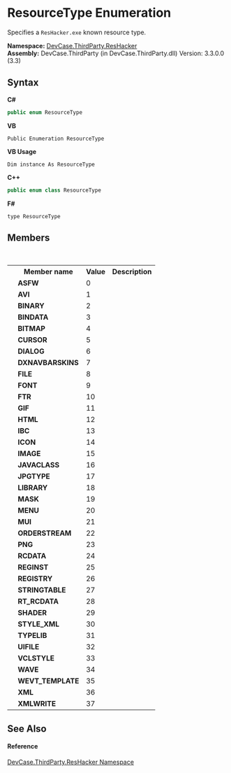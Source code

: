 # ResourceType Enumeration
 

Specifies a `ResHacker.exe` known resource type.

**Namespace:**&nbsp;<a href="N_DevCase_ThirdParty_ResHacker">DevCase.ThirdParty.ResHacker</a><br />**Assembly:**&nbsp;DevCase.ThirdParty (in DevCase.ThirdParty.dll) Version: 3.3.0.0 (3.3)

## Syntax

**C#**<br />
``` C#
public enum ResourceType
```

**VB**<br />
``` VB
Public Enumeration ResourceType
```

**VB Usage**<br />
``` VB Usage
Dim instance As ResourceType
```

**C++**<br />
``` C++
public enum class ResourceType
```

**F#**<br />
``` F#
type ResourceType
```


## Members
&nbsp;<table><tr><th></th><th>Member name</th><th>Value</th><th>Description</th></tr><tr><td /><td target="F:DevCase.ThirdParty.ResHacker.ResourceType.ASFW">**ASFW**</td><td>0</td><td /></tr><tr><td /><td target="F:DevCase.ThirdParty.ResHacker.ResourceType.AVI">**AVI**</td><td>1</td><td /></tr><tr><td /><td target="F:DevCase.ThirdParty.ResHacker.ResourceType.BINARY">**BINARY**</td><td>2</td><td /></tr><tr><td /><td target="F:DevCase.ThirdParty.ResHacker.ResourceType.BINDATA">**BINDATA**</td><td>3</td><td /></tr><tr><td /><td target="F:DevCase.ThirdParty.ResHacker.ResourceType.BITMAP">**BITMAP**</td><td>4</td><td /></tr><tr><td /><td target="F:DevCase.ThirdParty.ResHacker.ResourceType.CURSOR">**CURSOR**</td><td>5</td><td /></tr><tr><td /><td target="F:DevCase.ThirdParty.ResHacker.ResourceType.DIALOG">**DIALOG**</td><td>6</td><td /></tr><tr><td /><td target="F:DevCase.ThirdParty.ResHacker.ResourceType.DXNAVBARSKINS">**DXNAVBARSKINS**</td><td>7</td><td /></tr><tr><td /><td target="F:DevCase.ThirdParty.ResHacker.ResourceType.FILE">**FILE**</td><td>8</td><td /></tr><tr><td /><td target="F:DevCase.ThirdParty.ResHacker.ResourceType.FONT">**FONT**</td><td>9</td><td /></tr><tr><td /><td target="F:DevCase.ThirdParty.ResHacker.ResourceType.FTR">**FTR**</td><td>10</td><td /></tr><tr><td /><td target="F:DevCase.ThirdParty.ResHacker.ResourceType.GIF">**GIF**</td><td>11</td><td /></tr><tr><td /><td target="F:DevCase.ThirdParty.ResHacker.ResourceType.HTML">**HTML**</td><td>12</td><td /></tr><tr><td /><td target="F:DevCase.ThirdParty.ResHacker.ResourceType.IBC">**IBC**</td><td>13</td><td /></tr><tr><td /><td target="F:DevCase.ThirdParty.ResHacker.ResourceType.ICON">**ICON**</td><td>14</td><td /></tr><tr><td /><td target="F:DevCase.ThirdParty.ResHacker.ResourceType.IMAGE">**IMAGE**</td><td>15</td><td /></tr><tr><td /><td target="F:DevCase.ThirdParty.ResHacker.ResourceType.JAVACLASS">**JAVACLASS**</td><td>16</td><td /></tr><tr><td /><td target="F:DevCase.ThirdParty.ResHacker.ResourceType.JPGTYPE">**JPGTYPE**</td><td>17</td><td /></tr><tr><td /><td target="F:DevCase.ThirdParty.ResHacker.ResourceType.LIBRARY">**LIBRARY**</td><td>18</td><td /></tr><tr><td /><td target="F:DevCase.ThirdParty.ResHacker.ResourceType.MASK">**MASK**</td><td>19</td><td /></tr><tr><td /><td target="F:DevCase.ThirdParty.ResHacker.ResourceType.MENU">**MENU**</td><td>20</td><td /></tr><tr><td /><td target="F:DevCase.ThirdParty.ResHacker.ResourceType.MUI">**MUI**</td><td>21</td><td /></tr><tr><td /><td target="F:DevCase.ThirdParty.ResHacker.ResourceType.ORDERSTREAM">**ORDERSTREAM**</td><td>22</td><td /></tr><tr><td /><td target="F:DevCase.ThirdParty.ResHacker.ResourceType.PNG">**PNG**</td><td>23</td><td /></tr><tr><td /><td target="F:DevCase.ThirdParty.ResHacker.ResourceType.RCDATA">**RCDATA**</td><td>24</td><td /></tr><tr><td /><td target="F:DevCase.ThirdParty.ResHacker.ResourceType.REGINST">**REGINST**</td><td>25</td><td /></tr><tr><td /><td target="F:DevCase.ThirdParty.ResHacker.ResourceType.REGISTRY">**REGISTRY**</td><td>26</td><td /></tr><tr><td /><td target="F:DevCase.ThirdParty.ResHacker.ResourceType.STRINGTABLE">**STRINGTABLE**</td><td>27</td><td /></tr><tr><td /><td target="F:DevCase.ThirdParty.ResHacker.ResourceType.RT_RCDATA">**RT_RCDATA**</td><td>28</td><td /></tr><tr><td /><td target="F:DevCase.ThirdParty.ResHacker.ResourceType.SHADER">**SHADER**</td><td>29</td><td /></tr><tr><td /><td target="F:DevCase.ThirdParty.ResHacker.ResourceType.STYLE_XML">**STYLE_XML**</td><td>30</td><td /></tr><tr><td /><td target="F:DevCase.ThirdParty.ResHacker.ResourceType.TYPELIB">**TYPELIB**</td><td>31</td><td /></tr><tr><td /><td target="F:DevCase.ThirdParty.ResHacker.ResourceType.UIFILE">**UIFILE**</td><td>32</td><td /></tr><tr><td /><td target="F:DevCase.ThirdParty.ResHacker.ResourceType.VCLSTYLE">**VCLSTYLE**</td><td>33</td><td /></tr><tr><td /><td target="F:DevCase.ThirdParty.ResHacker.ResourceType.WAVE">**WAVE**</td><td>34</td><td /></tr><tr><td /><td target="F:DevCase.ThirdParty.ResHacker.ResourceType.WEVT_TEMPLATE">**WEVT_TEMPLATE**</td><td>35</td><td /></tr><tr><td /><td target="F:DevCase.ThirdParty.ResHacker.ResourceType.XML">**XML**</td><td>36</td><td /></tr><tr><td /><td target="F:DevCase.ThirdParty.ResHacker.ResourceType.XMLWRITE">**XMLWRITE**</td><td>37</td><td /></tr></table>

## See Also


#### Reference
<a href="N_DevCase_ThirdParty_ResHacker">DevCase.ThirdParty.ResHacker Namespace</a><br />